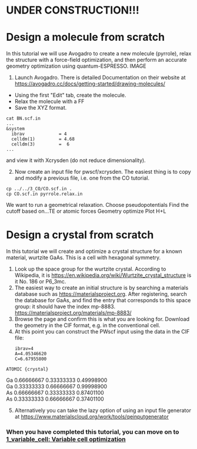 # UNDER CONSTRUCTION!!!

# Design a molecule from scratch
In this tutorial we will use Avogadro to create a new molecule (pyrrole), relax the structure with a force-field optimization, and then perform an accurate geometry optimization using quantum-ESPRESSO.
IMAGE
  1. Launch Avogadro. There is detailed Documentation on their website at https://avogadro.cc/docs/getting-started/drawing-molecules/
  - Using the first "Edit" tab, create the molecule.
  - Relax the molecule with a FF
  - Save the XYZ format.
  

  ```
  cat BN.scf.in
  ...
  &system
    ibrav             = 4
    celldm(1)         = 4.68
    celldm(3)         =  6
  ... 
  ```
  and view it with Xcrysden (do not reduce dimensionality). 

  2. Now create an input file for pwscf/xcrysden. The easiest thing is to copy and modify a previous file, i.e. one from the CO tutorial.
  ```
  cp ../../3_CO/CO.scf.in .
  cp CO.scf.in pyrrole.relax.in
  ```
  We want to run a geometrical relaxation.
  Choose pseudopotentials
  Find the cutoff based on...TE or atomic forces
  Geometry optimize
  Plot H+L

# Design a crystal from scratch
In this tutorial we will create and optimize a crystal structure for a known material, wurtzite GaAs. This is a cell with hexagonal symmetry.

  1. Look up the space group for the wurtzite crystal. According to Wikipedia, it is https://en.wikipedia.org/wiki/Wurtzite_crystal_structure is it No. 186 or P6_3mc.
  2. The easiest way to create an initial structure is by searching a materials database such as https://materialsproject.org. After registering, search the database for GaAs, and find the entry that corresponds to this space group: it should have the index mp-8883.
    https://materialsproject.org/materials/mp-8883/
  3. Browse the page and confirm this is what you are looking for. Download the geometry in the CIF format, e.g. in the conventional cell.
  4. At this point you can construct the PWscf input using the data in the CIF file:
     ```
     ibrav=4
     A=4.05346620
     C=6.67955800
    ATOMIC {crystal} 
  Ga 0.66666667  0.33333333  0.49998900  
  Ga 0.33333333  0.66666667  0.99998900  
  As 0.66666667  0.33333333  0.87401100  
  As 0.33333333  0.66666667  0.37401100  

  5. Alternatively you can take the lazy option of using an input file generator at 
    https://www.materialscloud.org/work/tools/qeinputgenerator

  
### When you have completed this tutorial, you can move on to [1_variable_cell: Variable cell optimization](../1_variable_cell)
